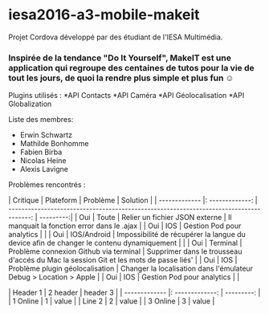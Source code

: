 # iesa2016-a3-mobile-makeit
Projet Cordova développé par des étudiant de l'IESA Multimédia.

### Inspirée de la tendance "Do It Yourself", MakeIT est une application qui regroupe des centaines de tutos pour la vie de tout les jours, de quoi la rendre plus simple et plus fun ☺

Plugins utilisés :
*API Contacts
*API Caméra
*API Géolocalisation
*API Globalization

Liste des membres:

* Erwin Schwartz
* Mathilde Bonhomme
* Fabien Birba
* Nicolas Heine
* Alexis Lavigne

Problèmes rencontrés : 

| Critique      |     Plateform   |   Problème                                                                             |  Solution                                                                            |
| ------------- |: -------------: | -------------------------------------------------------------------------------------: |  ---------:|
| Oui           |       Toute     | Relier un fichier JSON externe                                                         | Il manquait la fonction error dans le .ajax |
| Oui           |        IOS      | Gestion Pod pour analytics                                                             |      |
| Oui           |  IOS/Android    | Impossibilité de récupérer la langue du device afin de changer le contenu dynamiquement |      |
| Oui           |     Terminal    | Problème connexion Github via terminal                                                 | Supprimer dans le trousseau d'accés du Mac la session Git et les mots de passe liés' |
| Oui           |      IOS        | Problème plugin géolocalisation                                                        | Changer la localisation dans l'émulateur Debug > Location > Apple |
| Oui           |        IOS      | Gestion Pod pour analytics |      |


| Header 1      |     2 header    |   header 3 |
| ------------- |: -------------: | ---------: |
| 1 Online      |        1        |      value |
| Line 2        |        2        |      value |
| 3 Online      |        3        |      value |
